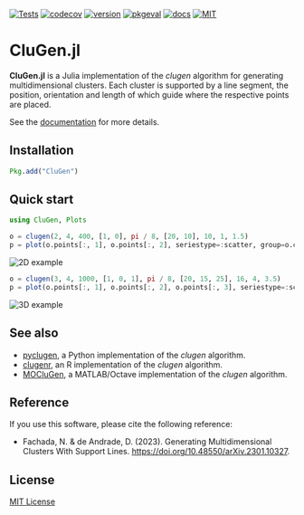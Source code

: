 [![Tests](https://github.com/clugen/CluGen.jl/actions/workflows/Tests.yml/badge.svg)](https://github.com/clugen/CluGen.jl/actions/workflows/Tests.yml)
[![codecov](https://codecov.io/gh/clugen/CluGen.jl/branch/main/graph/badge.svg?token=BJQ4UUK7V2)](https://codecov.io/gh/clugen/CluGen.jl)
[![version](https://juliahub.com/docs/CluGen/version.svg)](https://juliahub.com/ui/Packages/CluGen/hiy5g)
[![pkgeval](https://juliahub.com/docs/CluGen/pkgeval.svg)](https://juliahub.com/ui/Packages/CluGen/hiy5g)
[![docs](https://img.shields.io/badge/docs-stable-blue.svg)](https://clugen.github.io/CluGen.jl/stable)
[![MIT](https://img.shields.io/badge/license-MIT-yellowgreen.svg)](https://tldrlegal.com/license/mit-license)

# CluGen.jl

**CluGen.jl** is a Julia implementation of the *clugen* algorithm for generating
multidimensional clusters. Each cluster is supported by a line segment, the
position, orientation and length of which guide where the respective points are
placed.

See the [documentation](https://clugen.github.io/CluGen.jl/stable) for more
details.

## Installation

```julia
Pkg.add("CluGen")
```

## Quick start

```julia
using CluGen, Plots
```

```julia
o = clugen(2, 4, 400, [1, 0], pi / 8, [20, 10], 10, 1, 1.5)
p = plot(o.points[:, 1], o.points[:, 2], seriestype=:scatter, group=o.clusters)
```

![2D example](https://clugen.github.io/CluGen.jl/stable/ex2d_quick.svg)

```julia
o = clugen(3, 4, 1000, [1, 0, 1], pi / 8, [20, 15, 25], 16, 4, 3.5)
p = plot(o.points[:, 1], o.points[:, 2], o.points[:, 3], seriestype=:scatter, group=o.clusters)
```

![3D example](https://clugen.github.io/CluGen.jl/stable/ex3d_quick.svg)

## See also

* [pyclugen](https://github.com/clugen/pyclugen), a Python implementation of
  the *clugen* algorithm.
* [clugenr](https://github.com/clugen/clugenr), an R implementation of the
  *clugen* algorithm.
* [MOCluGen](https://github.com/clugen/MOCluGen), a MATLAB/Octave implementation
  of the *clugen* algorithm.

## Reference

If you use this software, please cite the following reference:

* Fachada, N. & de Andrade, D. (2023). Generating Multidimensional Clusters With
  Support Lines. <https://doi.org/10.48550/arXiv.2301.10327>.

## License

[MIT License](LICENSE)
